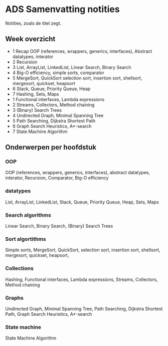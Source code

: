 # ADS Samenvatting notities
Notities, zoals de titel zegt.

## Week overzicht
* 1 Recap OOP (references, wrappers, generics, interfaces), Abstract datatypes, interator
* 2 Recursion
* 3 List, ArrayList, LinkedList, Linear Search, Binary Search
* 4 Big-O efficiency, simple sorts, comparator
* 5 MergeSort, QuickSort selection sort, insertion sort, shellsort, mergesort, quickset, heapsort
* 6 Stack, Queue, Priority Queue, Heap
* 7 Hashing, Sets, Maps
* 1 Functional interfaces, Lambda expressions
* 2 Streams, Collectors, Method chaining
* 3 (Binary) Search Trees 
* 4 Undirected Graph, Minimal Spanning Tree
* 5 Path Searching, Dijkstra Shortest Path
* 6 Graph Search Heuristics, A\*-search
* 7 State Machine Algorithm

## Onderwerpen per hoofdstuk
### OOP
OOP (references, wrappers, generics, interfaces), abstract datatypes, interator, Recursion, Comparator, Big-O efficiency

### datatypes
List, ArrayList, LinkedList, Stack, Queue, Priority Queue, Heap, Sets, Maps

### Search algorithms
Linear Search, Binary Search, (Binary) Search Trees 

### Sort algortithms
Simple sorts, MergeSort, QuickSort, selection sort, insertion sort, shellsort, mergesort, quickset, heapsort,

### Collections
Hashing, Functional interfaces, Lambda expressions, Streams, Collectors, Method chaining

### Graphs
Undirected Graph, Minimal Spanning Tree, Path Searching, Dijkstra Shortest Path, Graph Search Heuristics, A\*-search

### State machine
State Machine Algorithm
